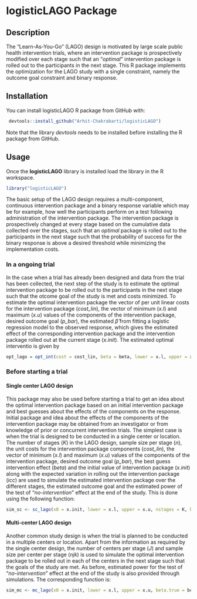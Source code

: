 logisticLAGO Package
================

## Description

The “Learn-As-You-Go” (LAGO) design is motivated by large scale public
health intervention trials, where an intervention package is
prospectively modified over each stage such that an “*optimal*”
intervention package is rolled out to the participants in the next
stage. This R package implements the optimization for the LAGO study
with a single constraint, namely the outcome goal constraint and binary
response.

## Installation

You can install logisticLAGO R package from GitHub with:

``` r
 devtools::install_github("Arhit-Chakrabarti/logisticLAGO")
```

Note that the library *devtools* needs to be installed before installing
the R package from GitHub.

## Usage

Once the **logisticLAGO** library is installed load the library in the R
workspace.

``` r
library("logisticLAGO")
```

The basic setup of the LAGO design requires a multi-component,
continuous intervention package and a binary response variable which may
be for example, how well the participants perform on a test following
administration of the intervention package. The intervention package is
prospectively changed at every stage based on the cumulative data
collected over the stages, such that an *optimal* package is rolled out
to the participants in the next stage such that the probability of
success for the binary response is above a desired threshold while
minimizing the implementation costs.

### In a ongoing trial

In the case when a trial has already been designed and data from the
trial has been collected, the next step of the study is to estimate the
optimal intervention package to be rolled out to the participants in the
next stage such that the otcome goal of the study is met and costs
minimized. To estimate the optimal intervention package the vector of
per unit linear costs for the intervention package (*cost\_lin*), the
vector of minimum (*x.l*) and maximum (*x.u*) values of the components
of the intervention package, desired outcome goal (*p\_bar*), the
estimated *β̂* from fitting a logistic regression model to the observed
response, which gives the estimated effect of the corresponding
intervention package and the intervention package rolled out at the
current stage (*x.init*). The estimated optimal interventio is given by

``` r
opt_lago = opt_int(cost = cost_lin, beta = beta, lower = x.l, upper = x.u, pstar = p_bar, starting.value = x.init)
```

### Before starting a trial

#### Single center LAGO design

This package may also be used before starting a trial to get an idea
about the optimal intervention package based on an initial intervention
package and best guesses about the effects of the components on the
response. Initial package and idea about the effects of the components
of the intervention package may be obtained from an investigator or from
knowledge of prior or concurrent intervention trials. The simplest case
is when the trial is designed to be conducted in a single center or
location. The number of stages (*K*) in the LAGO design, sample size per
stage (*n*), the unit costs for the intervention package components
(*cost\_lin*), the vector of minimum (*x.l*) and maximum (*x.u*) values
of the components of the intervention package, desired outcome goal
(*p\_bar*), the best guess intervention effect (*beta*) and the initial
value of intervention package (*x.init*) along with the expected
variation in rolling out the intervention package (*icc*) are used to
simulate the estimated intervention package over the different stages,
the estimated outcome goal and the estimated power of the test of
“*no-intervention*” effect at the end of the study. This is done using
the following function:

``` r
sim_sc <- sc_lago(x0 = x.init, lower = x.l, upper = x.u, nstages = K, beta.true = beta, sample.size = n, icc = icc, cost.vec = cost_lin, prob = p_bar, B = 100, intercept = TRUE)
```

#### Multi-center LAGO design

Another common study design is when the trial is planned to be conducted
in a multiple centers or location. Apart from the information as
required by the single center design, the number of centers per stage
(*J*) and sample size per center per stage (*njk*) is used to simulate
the optimal intervention package to be rolled out in each of the centers
in the next stage such that the goals of the study are met. As before,
estimated power for the test of “*no-intervention*” effect at the end of
the study is also provided through simulations. The corresponding
function is:

``` r
sim_mc <- mc_lago(x0 = x.init, lower = x.l, upper = x.u, beta.true = beta, nstages = K, centers = J, sample.size = njk, icc = 0.1, prob = p_bar, cost.vec = cost_lin)
```
